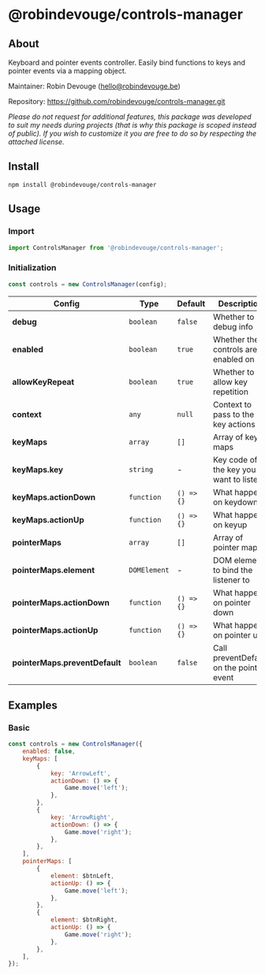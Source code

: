 # @robindevouge/controls-manager

## About

Keyboard and pointer events controller. Easily bind functions to keys and pointer events via a mapping object.

Maintainer: Robin Devouge (hello@robindevouge.be)

Repository: https://github.com/robindevouge/controls-manager.git

_Please do not request for additional features, this package was developed to suit my needs during projects (that is why this package is scoped instead of public). If you wish to customize it you are free to do so by respecting the attached license._

## Install

```console
npm install @robindevouge/controls-manager
```

## Usage

### Import

```javascript
import ControlsManager from '@robindevouge/controls-manager';
```

### Initialization

```javascript
const controls = new ControlsManager(config);
```

| Config                         | Type         | Default    | Description                              |
| ------------------------------ | ------------ | ---------- | ---------------------------------------- |
| **debug**                      | `boolean`    | `false`    | Whether to log debug info                |
| **enabled**                    | `boolean`    | `true`     | Whether the controls are enabled on init |
| **allowKeyRepeat**             | `boolean`    | `true`     | Whether to allow key repetition          |
| **context**                    | `any`        | `null`     | Context to pass to the key actions       |
| **keyMaps**                    | `array`      | `[]`       | Array of key maps                        |
| **keyMaps.key**                | `string`     | -          | Key code of the key you want to listen   |
| **keyMaps.actionDown**         | `function`   | `() => {}` | What happens on keydown                  |
| **keyMaps.actionUp**           | `function`   | `() => {}` | What happens on keyup                    |
| **pointerMaps**                | `array`      | `[]`       | Array of pointer maps                    |
| **pointerMaps.element**        | `DOMElement` | -          | DOM element to bind the listener to      |
| **pointerMaps.actionDown**     | `function`   | `() => {}` | What happens on pointer down             |
| **pointerMaps.actionUp**       | `function`   | `() => {}` | What happens on pointer up               |
| **pointerMaps.preventDefault** | `boolean`    | `false`    | Call preventDefault on the pointer event |

## Examples

### Basic

```javascript
const controls = new ControlsManager({
	enabled: false,
	keyMaps: [
		{
			key: 'ArrowLeft',
			actionDown: () => {
				Game.move('left');
			},
		},
		{
			key: 'ArrowRight',
			actionDown: () => {
				Game.move('right');
			},
		},
	],
	pointerMaps: [
		{
			element: $btnLeft,
			actionUp: () => {
				Game.move('left');
			},
		},
		{
			element: $btnRight,
			actionUp: () => {
				Game.move('right');
			},
		},
	],
});
```

